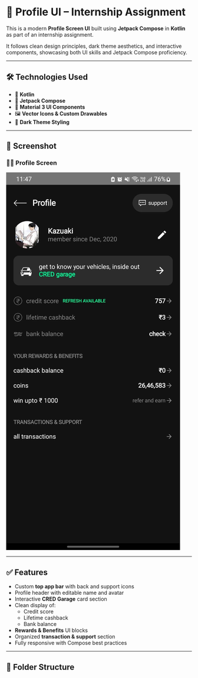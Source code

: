 # 🚀 Profile UI – Internship Assignment

This is a modern **Profile Screen UI** built using **Jetpack Compose** in **Kotlin** as part of an internship assignment.

It follows clean design principles, dark theme aesthetics, and interactive components, showcasing both UI skills and Jetpack Compose proficiency.

---

## 🛠️ Technologies Used

- 🧠 **Kotlin**
- 🎨 **Jetpack Compose**
- 📱 **Material 3 UI Components**
- 🖼️ **Vector Icons & Custom Drawables**
- 🌌 **Dark Theme Styling**

---

## 📸 Screenshot

### 🧑‍💼 Profile Screen

![Profile Screen](screenshots/profile_screen.jpeg)

---

## ✅ Features

- Custom **top app bar** with back and support icons
- Profile header with editable name and avatar
- Interactive **CRED Garage** card section
- Clean display of:
  - Credit score
  - Lifetime cashback
  - Bank balance
- **Rewards & Benefits** UI blocks
- Organized **transaction & support** section
- Fully responsive with Compose best practices

---

## 📂 Folder Structure

